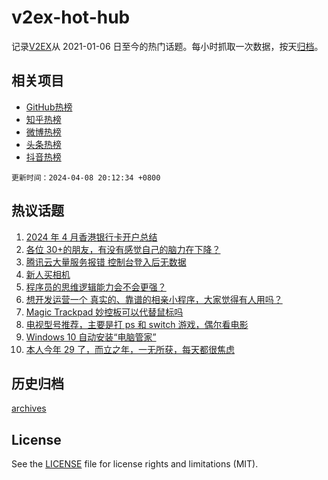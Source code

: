 # v2ex-hot-hub

 记录[V2EX](https://www.v2ex.com/)从 2021-01-06 日至今的热门话题。每小时抓取一次数据，按天[归档](archives)。
 
 ## 相关项目

- [GitHub热榜](https://github.com/lonnyzhang423/github-hot-hub)
- [知乎热榜](https://github.com/lonnyzhang423/zhihu-hot-hub)
- [微博热榜](https://github.com/lonnyzhang423/weibo-hot-hub)
- [头条热榜](https://github.com/lonnyzhang423/toutiao-hot-hub)
- [抖音热榜](https://github.com/lonnyzhang423/douyin-hot-hub)


 `更新时间：2024-04-08 20:12:34 +0800`

## 热议话题

1. [2024 年 4 月香港银行卡开户总结](https://www.v2ex.com/t/1030463)
1. [各位 30+的朋友，有没有感觉自己的脑力在下降？](https://www.v2ex.com/t/1030442)
1. [腾讯云大量服务报错 控制台登入后无数据](https://www.v2ex.com/t/1030613)
1. [新人买相机](https://www.v2ex.com/t/1030486)
1. [程序员的思维逻辑能力会不会更强？](https://www.v2ex.com/t/1030433)
1. [想开发运营一个 真实的、靠谱的相亲小程序，大家觉得有人用吗？](https://www.v2ex.com/t/1030625)
1. [Magic Trackpad 妙控板可以代替鼠标吗](https://www.v2ex.com/t/1030468)
1. [电视型号推荐，主要是打 ps 和 switch 游戏，偶尔看电影](https://www.v2ex.com/t/1030479)
1. [Windows 10 自动安装“电脑管家”](https://www.v2ex.com/t/1030431)
1. [本人今年 29 了，而立之年，一无所获，每天都很焦虑](https://www.v2ex.com/t/1030575)

## 历史归档

[archives](archives)

## License

See the [LICENSE](LICENSE) file for license rights and limitations (MIT).
